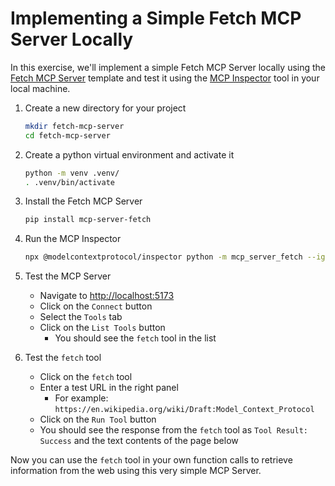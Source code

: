 # Implementing a Simple Fetch MCP Server Locally

In this exercise, we'll implement a simple Fetch MCP Server locally using the [Fetch MCP Server](https://github.com/modelcontextprotocol/servers/tree/main/src/fetch) template and test it using the [MCP Inspector](https://github.com/modelcontextprotocol/inspector) tool in your local machine.

1. Create a new directory for your project

   ```bash
   mkdir fetch-mcp-server
   cd fetch-mcp-server
   ```

2. Create a python virtual environment and activate it

   ```bash
   python -m venv .venv/
   . .venv/bin/activate
   ```

3. Install the Fetch MCP Server

   ```bash
   pip install mcp-server-fetch
   ```

4. Run the MCP Inspector

   ```bash
   npx @modelcontextprotocol/inspector python -m mcp_server_fetch --ignore-robots-txt
   ```

5. Test the MCP Server

   - Navigate to <http://localhost:5173>
   - Click on the `Connect` button
   - Select the `Tools` tab
   - Click on the `List Tools` button
     - You should see the `fetch` tool in the list

6. Test the `fetch` tool

   - Click on the `fetch` tool
   - Enter a test URL in the right panel
     - For example: `https://en.wikipedia.org/wiki/Draft:Model_Context_Protocol`
   - Click on the `Run Tool` button
   - You should see the response from the `fetch` tool as `Tool Result: Success` and the text contents of the page below

Now you can use the `fetch` tool in your own function calls to retrieve information from the web using this very simple MCP Server.
